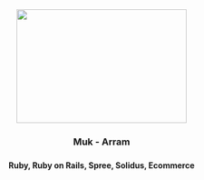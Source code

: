 <div style="text-align: center">
<img src="https://fiverr-res.cloudinary.com/images/t_main1,q_auto,f_auto,q_auto,f_auto/gigs/100834693/original/c8e6116fffe145ab9150097e38ba8959f24f9162/draw-cartoon-caricature-from-your-potrait.jpg" width="300" height="200">
<h3>Muk - Arram<h3> 
<h4>
Ruby, Ruby on Rails, Spree, Solidus, Ecommerce 
</h4>
</div>

